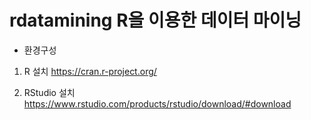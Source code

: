 # rdatamining R을 이용한 데이터 마이닝

- 환경구성
1. R 설치
https://cran.r-project.org/

2. RStudio 설치
https://www.rstudio.com/products/rstudio/download/#download


